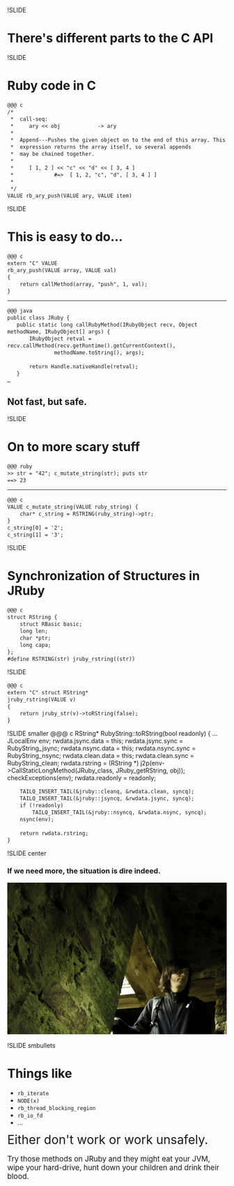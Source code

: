 !SLIDE
# There's different parts to the C API

!SLIDE
# Ruby code in C

	@@@ c
	/*
	 *  call-seq:
	 *     ary << obj            -> ary
	 *
	 *  Append---Pushes the given object on to the end of this array. This
	 *  expression returns the array itself, so several appends
	 *  may be chained together.
	 *
	 *     [ 1, 2 ] << "c" << "d" << [ 3, 4 ]
	 *             #=>  [ 1, 2, "c", "d", [ 3, 4 ] ]
	 *
	 */
	VALUE rb_ary_push(VALUE ary, VALUE item)

!SLIDE
# This is easy to do…

	@@@ c
	extern "C" VALUE
	rb_ary_push(VALUE array, VALUE val)
	{
		return callMethod(array, "push", 1, val);
	}

---
	@@@ java
	public class JRuby {
	   public static long callRubyMethod(IRubyObject recv, Object methodName, IRubyObject[] args) {
	       IRubyObject retval = recv.callMethod(recv.getRuntime().getCurrentContext(),
	               methodName.toString(), args);
	
	       return Handle.nativeHandle(retval);
	   }
	…

## Not fast, but safe.

!SLIDE
# On to more scary stuff

	@@@ ruby
	>> str = "42"; c_mutate_string(str); puts str
	==> 23

---

	@@@ c
	VALUE c_mutate_string(VALUE ruby_string) {
		char* c_string = RSTRING(ruby_string)->ptr;
	}
	c_string[0] = '2';
	c_string[1] = '3';

!SLIDE
# Synchronization of Structures in JRuby
	@@@ c
	struct RString {
	    struct RBasic basic;
	    long len;
	    char *ptr;
	    long capa;
	};
	#define RSTRING(str) jruby_rstring((str))

!SLIDE

	@@@ c
	extern "C" struct RString*
	jruby_rstring(VALUE v)
	{
	    return jruby_str(v)->toRString(false);
	}

!SLIDE smaller
	@@@ c
	RString* RubyString::toRString(bool readonly)
	{
			…
	    JLocalEnv env;
	    rwdata.jsync.data = this;
	    rwdata.jsync.sync = RubyString_jsync;
	    rwdata.nsync.data = this;
	    rwdata.nsync.sync = RubyString_nsync;
	    rwdata.clean.data = this;
	    rwdata.clean.sync = RubyString_clean;
	    rwdata.rstring = (RString *) j2p(env->CallStaticLongMethod(JRuby_class, JRuby_getRString, obj));
	    checkExceptions(env);
	    rwdata.readonly = readonly;
	
	    TAILQ_INSERT_TAIL(&jruby::cleanq, &rwdata.clean, syncq);
	    TAILQ_INSERT_TAIL(&jruby::jsyncq, &rwdata.jsync, syncq);
	    if (!readonly)
	        TAILQ_INSERT_TAIL(&jruby::nsyncq, &rwdata.nsync, syncq);
	    nsync(env);
	
	    return rwdata.rstring;
	}

!SLIDE center
### If we need more, the situation is dire indeed.
![dire](dire.png)

!SLIDE smbullets
# Things like
* `rb_iterate`
* `NODE(x)`
* `rb_thread_blocking_region`
* `rb_io_fd`
* …

<div style="font-size: 2em">
Either don't work or work unsafely.  
</div><br/>
<div style="font-size: 1.2em">
Try those methods on JRuby and they might eat your JVM, wipe your hard-drive,
hunt down your children and drink their blood.
<div>